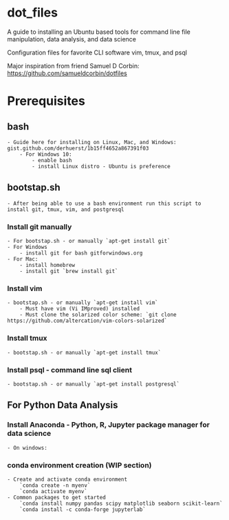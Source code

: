 # dot_files
A guide to installing an Ubuntu based tools for command line file manipulation, data analysis, and data science

Configuration files for favorite CLI software vim, tmux, and psql

Major inspiration from friend Samuel D Corbin: https://github.com/samueldcorbin/dotfiles

# Prerequisites

## bash
    - Guide here for installing on Linux, Mac, and Windows: gist.github.com/derhuerst/1b15ff4652a867391f03
        - For Windows 10:
            - enable bash
            - install Linux distro - Ubuntu is preference
## bootstap.sh
    - After being able to use a bash environment run this script to install git, tmux, vim, and postgresql    

### Install git manually
    - For bootstap.sh - or manually `apt-get install git`
    - For Windows
        - install git for bash gitforwindows.org
    - For Mac:
        - install homebrew
        - install git `brew install git` 

### Install vim
    - bootstap.sh - or manually `apt-get install vim`
        - Must have vim (Vi IMproved) installed
        - Must clone the solarized color scheme: `git clone https://github.com/altercation/vim-colors-solarized`

### Install tmux
    - bootstap.sh - or manually `apt-get install tmux`

### Install psql - command line sql client
    - bootstap.sh - or manually `apt-get install postgresql`

## For Python Data Analysis 

### Install Anaconda - Python, R, Jupyter package manager for data science
    - On windows:

### conda environment creation (WIP section)
    - Create and activate conda environment
        `conda create -n myenv`
        `conda activate myenv`
    - Common packages to get started
        `conda install numpy pandas scipy matplotlib seaborn scikit-learn`
        `conda install -c conda-forge jupyterlab`
